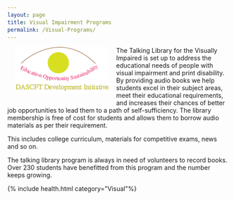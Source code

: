 ```yaml
---
layout: page
title: Visual Impairment Programs
permalink: /Visual-Programs/
---
```


<div style="float: left; margin: 0 17px 20px;"><img src="/images/BlindInitiativeLogo.gif" alt=""></div>

The Talking Library for the Visually Impaired is set up to address the educational needs of people with visual impairment and print disability. By providing audio books we help students excel in their subject areas, meet their educational requirements, and increases their chances of better job opportunities to lead them to a path of self-sufficiency. The library membership is free of cost for students and allows them to borrow audio materials as per their requirement.

This includes college curriculum, materials for competitive exams, news and so on.

The talking library program is always in need of volunteers to record books. Over 230 students have benefitted from this program and the number keeps growing.



{% include health.html category="Visual"%}
